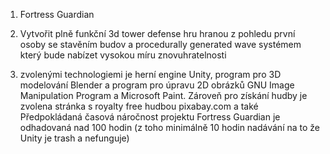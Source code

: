 1) Fortress Guardian 

2) Vytvořit plně funkční 3d tower defense hru hranou z pohledu první osoby se stavěním budov a procedurally generated wave systémem který bude nabízet vysokou míru znovuhratelnosti

3) zvolenými technologiemi je herní engine Unity, program pro 3D modelování Blender a program pro úpravu 2D obrázků GNU Image Manipulation Program a Microsoft Paint. Zároveň pro získání hudby je zvolena stránka s royalty free hudbou pixabay.com a také 
Předpokládaná časová náročnost projektu Fortress Guardian je odhadovaná nad 100 hodin (z toho minimálně 10 hodin nadávání na to že Unity je trash a nefunguje)
